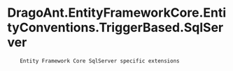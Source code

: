 # DragoAnt.EntityFrameworkCore.EntityConventions.TriggerBased.SqlServer

        Entity Framework Core SqlServer specific extensions

